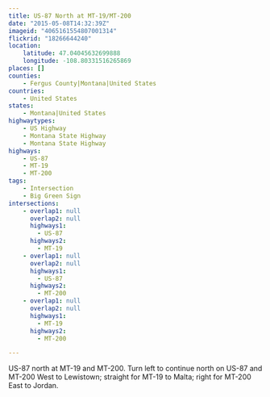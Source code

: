```yaml
---
title: US-87 North at MT-19/MT-200
date: "2015-05-08T14:32:39Z"
imageid: "4065161554807001314"
flickrid: "18266644240"
location:
    latitude: 47.04045632699888
    longitude: -108.80331516265869
places: []
counties:
    - Fergus County|Montana|United States
countries:
    - United States
states:
    - Montana|United States
highwaytypes:
    - US Highway
    - Montana State Highway
    - Montana State Highway
highways:
    - US-87
    - MT-19
    - MT-200
tags:
    - Intersection
    - Big Green Sign
intersections:
    - overlap1: null
      overlap2: null
      highways1:
        - US-87
      highways2:
        - MT-19
    - overlap1: null
      overlap2: null
      highways1:
        - US-87
      highways2:
        - MT-200
    - overlap1: null
      overlap2: null
      highways1:
        - MT-19
      highways2:
        - MT-200

---
```

US-87 north at MT-19 and MT-200.  Turn left to continue north on US-87 and MT-200 West to Lewistown; straight for MT-19 to Malta; right for MT-200 East to Jordan.